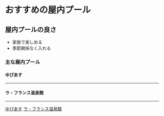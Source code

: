 # おすすめの屋内プール
## 屋内プールの良さ
- 家族で楽しめる
- 季節関係なく入れる
### 主な屋内プール
#### ゆぴあす
***
#### ラ・フランス温泉館
***
[ゆぴあす](./hoge.md)
[ラ・フランス温泉館](./huga.md)
